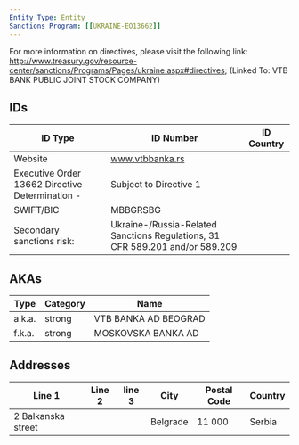 ```yaml
---
Entity Type: Entity
Sanctions Program: [[UKRAINE-EO13662]]
---
```

For more information on directives, please visit the following link: http://www.treasury.gov/resource-center/sanctions/Programs/Pages/ukraine.aspx#directives; (Linked To: VTB BANK PUBLIC JOINT STOCK COMPANY)

## IDs
| ID Type | ID Number | ID Country |
|---------|-----------|------------|
| Website | www.vtbbanka.rs |  |
| Executive Order 13662 Directive Determination - | Subject to Directive 1 |  |
| SWIFT/BIC | MBBGRSBG |  |
| Secondary sanctions risk: | Ukraine-/Russia-Related Sanctions Regulations, 31 CFR 589.201 and/or 589.209 |  |


## AKAs
| Type | Category | Name      | 
|------|----------|-----------|
| a.k.a. | strong | VTB BANKA AD BEOGRAD |
| f.k.a. | strong | MOSKOVSKA BANKA AD |


## Addresses
| Line 1 | Line 2 | line 3 | City | Postal Code| Country | 
|--------|--------|--------|------|------------|---------|
| 2 Balkanska street |  |  | Belgrade | 11 000 | Serbia |

